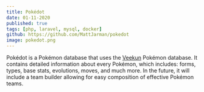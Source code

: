 ```yaml
---
title: Pokédot
date: 01-11-2020
published: true
tags: [php, laravel, mysql, docker]
github: https://github.com/MattJarman/pokedot
image: pokedot.png
---
```


Pokédot is a Pokémon database that uses the [Veekun](https://github.com/veekun/pokedex) Pokémon database. It contains
detailed information about every Pokémon, which includes: forms, types, base stats, evolutions, moves, and much more. 
In the future, it will include a team builder allowing for easy composition of effective Pokémon teams.
